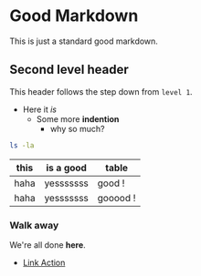 # Good Markdown

This is just a standard good markdown.

## Second level header

This header follows the step down from `level 1`.

- Here it *is*
  - Some more **indention**
    - why so much?

```bash
ls -la
```

| this | is a good | table    |
|------|-----------|----------|
| haha | yesssssss | good !   |
| haha | yesssssss | gooood ! |

### Walk away

We're all done **here**.
- [Link Action](https://github.com)
